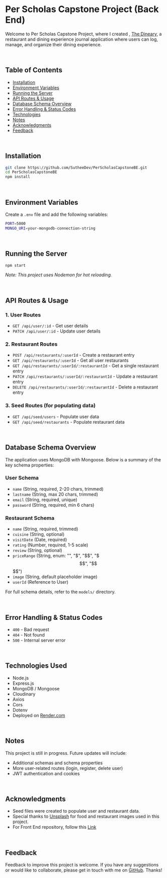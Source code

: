 # Per Scholas Capstone Project (Back End)

Welcome to Per Scholas Capstone Project, where I created , [The Dineary](https://perscholascapstonefe.onrender.com/), a restaurant and dining experience journal application where users can log, manage, and organize their dining experience.

<br>

## Table of Contents

- [Installation](#installation)
- [Environment Variables](#env)
- [Running the Server](#running)
- [API Routes & Usage](#api)
- [Database Schema Overview](#schema)
- [Error Handling & Status Codes](#error)
- [Technologies](#technologies)
- [Notes](#notes)
- [Acknowledgments](#acknowledgments)
- [Feedback](#feedback)

<br>

## Installation <a name="installation"></a>

```sh
git clone https://github.com/SutheeDev/PerScholasCapstoneBE.git
cd PerScholasCapstoneBE
npm install
```

<br>

## Environment Variables <a name="env"></a>

Create a `.env` file and add the following variables:

```sh
PORT=5000
MONGO_URI=your-mongodb-connection-string
```

<br>

## Running the Server <a name="running"></a>

```sh
npm start
```

_Note: This project uses Nodemon for hot reloading._

<br>

## API Routes & Usage <a name="api"></a>

### 1. User Routes

- `GET /api/user/:id` - Get user details
- `PATCH /api/user/:id` - Update user details

### 2. Restaurant Routes

- `POST /api/restaurants/:userId` - Create a restaurant entry
- `GET /api/restaurants/:userId` - Get all user restaurants
- `GET /api/restaurants/:userId/:restaurantId` - Get a single restaurant entry
- `PATCH /api/restaurants/:userId/:restaurantId` - Update a restaurant entry
- `DELETE /api/restaurants/:userId/:restaurantId` - Delete a restaurant entry

### 3. Seed Routes (for populating data)

- `GET /api/seed/users` - Populate user data
- `GET /api/seed/restaurants` - Populate restaurant data

<br>

## Database Schema Overview <a name="schema"></a>

The application uses MongoDB with Mongoose. Below is a summary of the key schema properties:

### User Schema

- `name` (String, required, 2-20 chars, trimmed)
- `lastname` (String, max 20 chars, trimmed)
- `email` (String, required, unique)
- `password` (String, required, min 6 chars)

### Restaurant Schema

- `name` (String, required, trimmed)
- `cuisine` (String, optional)
- `visitDate` (Date, required)
- `rating` (Number, required, 1-5 scale)
- `review` (String, optional)
- `priceRange` (String, enum: "", "$", "$$", "$$$", "$$$$")
- `image` (String, default placeholder image)
- `userId` (Reference to User)

For full schema details, refer to the `models/` directory.

<br>

## Error Handling & Status Codes <a name="error"></a>

- `400` - Bad request
- `404` - Not found
- `500` - Internal server error

<br>

## Technologies Used <a name="technologies"></a>

- Node.js
- Express.js
- MongoDB / Mongoose
- Cloudinary
- Axios
- Cors
- Dotenv
- Deployed on [Render.com](https://render.com)

<br>

## Notes <a name="notes"></a>

This project is still in progress. Future updates will include:

- Additional schemas and schema properties
- More user-related routes (login, register, delete user)
- JWT authentication and cookies

<br>

## Acknowledgments <a name="acknowledgments"></a>

- Seed files were created to populate user and restaurant data.
- Special thanks to [Unsplash](https://unsplash.com/) for food and restaurant images used in this project.
- For Front End repository, follow this [Link](https://github.com/SutheeDev/PerScholasCapstoneFE)

<br>

## Feedback <a name="feedback"></a>

Feedback to improve this project is welcome. If you have any suggestions or would like to collaborate, please get in touch with me on [GitHub](https://github.com/SutheeDev). Thanks!
